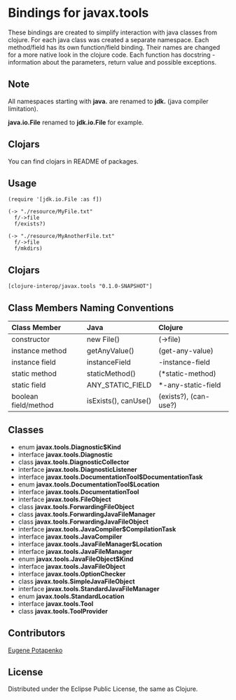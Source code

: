 # Bindings for javax.tools

These bindings are created to simplify interaction with java classes from clojure.
For each java class was created a separate namespace.
Each method/field has its own function/field binding.
Their names are changed for a more native look in the clojure code. Each function has docstring - information about the parameters, return value and possible exceptions.

## Note

All namespaces starting with **java.** are renamed to **jdk.** (java compiler limitation). 

**java.io.File** renamed to **jdk.io.File** for example. 

## Clojars

You can find clojars in README of packages.

## Usage

```
(require '[jdk.io.File :as f])

(-> "./resource/MyFile.txt"
  f/->file
  f/exists?)

(-> "./resource/MyAnotherFile.txt"
  f/->file
  f/mkdirs)
```




## Clojars

```
[clojure-interop/javax.tools "0.1.0-SNAPSHOT"]
```

## Class Members Naming Conventions

| Class Member | Java | Clojure |
|:--|:--|:--|
| constructor | new File() | (->file) |
| instance method | getAnyValue() | (get-any-value) |
| instance field | instanceField | -instance-field |
| static method | staticMethod() | (*static-method) |
| static field | ANY_STATIC_FIELD | *-any-static-field |
| boolean field/method | isExists(), canUse() | (exists?), (can-use?) |

## Classes

- enum **javax.tools.Diagnostic$Kind**
- interface **javax.tools.Diagnostic**
- class **javax.tools.DiagnosticCollector**
- interface **javax.tools.DiagnosticListener**
- interface **javax.tools.DocumentationTool$DocumentationTask**
- enum **javax.tools.DocumentationTool$Location**
- interface **javax.tools.DocumentationTool**
- interface **javax.tools.FileObject**
- class **javax.tools.ForwardingFileObject**
- class **javax.tools.ForwardingJavaFileManager**
- class **javax.tools.ForwardingJavaFileObject**
- interface **javax.tools.JavaCompiler$CompilationTask**
- interface **javax.tools.JavaCompiler**
- interface **javax.tools.JavaFileManager$Location**
- interface **javax.tools.JavaFileManager**
- enum **javax.tools.JavaFileObject$Kind**
- interface **javax.tools.JavaFileObject**
- interface **javax.tools.OptionChecker**
- class **javax.tools.SimpleJavaFileObject**
- interface **javax.tools.StandardJavaFileManager**
- enum **javax.tools.StandardLocation**
- interface **javax.tools.Tool**
- class **javax.tools.ToolProvider**

## Contributors

[Eugene Potapenko](https://github.com/potapenko/)

## License

Distributed under the Eclipse Public License, the same as Clojure.
